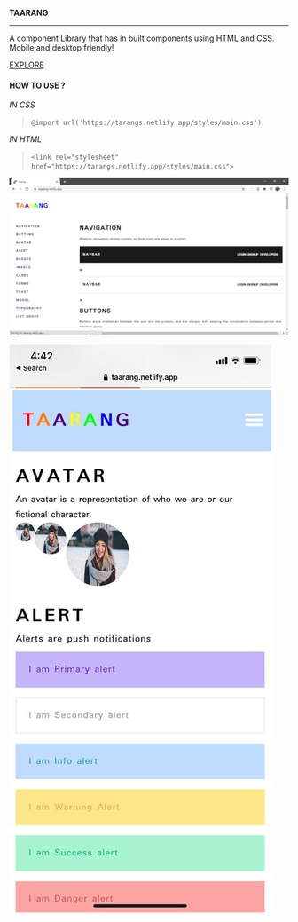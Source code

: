 **TAARANG**

---
A component Library that has in built components using HTML and CSS. Mobile and desktop friendly! 

[EXPLORE](https://tarangs.netlify.app/)

#### HOW TO USE ?

*IN CSS*
> ``` @import url('https://tarangs.netlify.app/styles/main.css')  ```

*IN HTML*
> ``` <link rel="stylesheet" href="https://tarangs.netlify.app/styles/main.css"> ```

![Desktop-view](/assets/Images/desktop-view.png)


![Mobile-view](/assets/Images/mobile-view.jpg)
